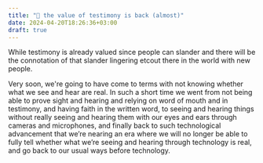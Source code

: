 ```yaml
---
title: "🎉 the value of testimony is back (almost)"
date: 2024-04-20T18:26:36+03:00
draft: true
---
```


While testimony is already valued since people can slander and there will be the connotation of that slander lingering etcout there in the world with new people.

Very soon, we're going to have come to terms with not knowing whether what we see and hear are real.
In such a short time we went from not being able to prove sight and hearing and relying on word of mouth and in testimony, and having faith in the written word, to seeing and hearing things without really seeing and hearing them with our eyes and ears through cameras and microphones, and finally back to such technological advancement that we’re nearing an era where we will no longer be able to fully tell whether what we’re seeing and hearing through technology is real, and go back to our usual ways before technology.

